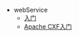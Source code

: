 - webService
  - [入门](backend/webservice/Introduction.md)
  - [Apache CXF入门](backend/webservice/apachecxf.md)

